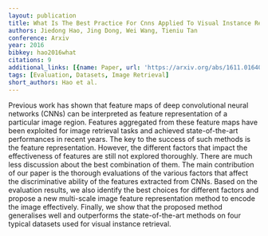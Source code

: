 ```yaml
---
layout: publication
title: What Is The Best Practice For Cnns Applied To Visual Instance Retrieval?
authors: Jiedong Hao, Jing Dong, Wei Wang, Tieniu Tan
conference: Arxiv
year: 2016
bibkey: hao2016what
citations: 9
additional_links: [{name: Paper, url: 'https://arxiv.org/abs/1611.01640'}]
tags: [Evaluation, Datasets, Image Retrieval]
short_authors: Hao et al.
---
```

Previous work has shown that feature maps of deep convolutional neural
networks (CNNs) can be interpreted as feature representation of a particular
image region. Features aggregated from these feature maps have been exploited
for image retrieval tasks and achieved state-of-the-art performances in recent
years. The key to the success of such methods is the feature representation.
However, the different factors that impact the effectiveness of features are
still not explored thoroughly. There are much less discussion about the best
combination of them.
  The main contribution of our paper is the thorough evaluations of the various
factors that affect the discriminative ability of the features extracted from
CNNs. Based on the evaluation results, we also identify the best choices for
different factors and propose a new multi-scale image feature representation
method to encode the image effectively. Finally, we show that the proposed
method generalises well and outperforms the state-of-the-art methods on four
typical datasets used for visual instance retrieval.
